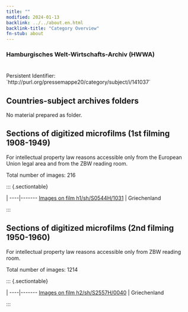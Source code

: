 ```yaml
---
title: ""
modified: 2024-01-13
backlink: ../../about.en.html
backlink-title: "Category Overview"
fn-stub: about
---
```


### Hamburgisches Welt-Wirtschafts-Archiv (HWWA)

# 

<div class="hint">Persistent Identifier: `http://purl.org/pressemappe20/category/subject/i/141037`</div>







## Countries-subject archives folders





No material prepared as folder.



<a id="filmsections" />

## Sections of digitized microfilms (1st filming 1908-1949)

<p>For intellectual property law reasons accessible only from the European Union legal area and from the ZBW reading room.</p>



<p>Total number of images: 216</p>




::: {.sectiontable}

 | 
----|-------
<a class="btn" href="https://pm20.zbw.eu/film/h1/sh/S0544H/1031" rel="nofollow">Images on film h1/sh/S0544H/1031</a> | Griechenland


:::




## Sections of digitized microfilms (2nd filming 1950-1960)

<p>For intellectual property law reasons accessible only from ZBW reading room.</p>



<p>Total number of images: 1214</p>




::: {.sectiontable}

 | 
----|-------
<a class="btn" href="https://pm20.zbw.eu/film/h2/sh/S2557H/0040" rel="nofollow">Images on film h2/sh/S2557H/0040</a> | Griechenland


:::
















